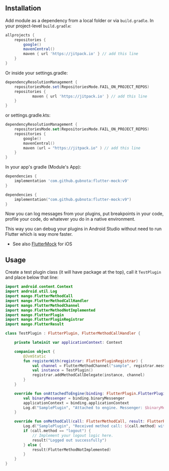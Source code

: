 ## Installation
Add module as a dependency from a local folder or via `build.gradle`.
In your project-level `build.gradle`:
```groovy
allprojects {
    repositories {
        google()
        mavenCentral()
        maven { url 'https://jitpack.io' } // add this line
    }
}
```
Or inside your settings.gradle:
```groovy
dependencyResolutionManagement {
    repositoriesMode.set(RepositoriesMode.FAIL_ON_PROJECT_REPOS)
    repositories {
            maven { url 'https://jitpack.io' } // add this line
    }
}
```
or settings.gradle.kts:
```kotlin
dependencyResolutionManagement {
    repositoriesMode.set(RepositoriesMode.FAIL_ON_PROJECT_REPOS)
    repositories {
        google()
        mavenCentral()
        maven (url = "https://jitpack.io" ) // add this line
    }
}
```
In your app's gradle (Module's App):
```groovy
dependencies {
    implementation 'com.github.gubnota:flutter-mock:v9'
}
```
```kotlin
dependencies {
    implementation("com.github.gubnota:flutter-mock:v9")
}
```

Now you can log messages from your plugins, put breakpoints in your code, profile your code, do whatever you do in a native environment.

This way you can debug your plugins in Android Studio without need to run Flutter which is way more faster.

- See also [FlutterMock](https://github.com/gubnota/FlutterMock) for iOS

## Usage
Create a test plugin class (it will have package <yourappname> at the top), call it `TestPlugin` and place below that line:

```kotlin
import android.content.Context
import android.util.Log
import mango.FlutterMethodCall
import mango.FlutterMethodCallHandler
import mango.FlutterMethodChannel
import mango.FlutterMethodNotImplemented
import mango.FlutterPlugin
import mango.FlutterPluginRegistrar
import mango.FlutterResult

class TestPlugin : FlutterPlugin, FlutterMethodCallHandler {

    private lateinit var applicationContext: Context

    companion object {
        @JvmStatic
        fun registerWith(registrar: FlutterPluginRegistrar) {
            val channel = FlutterMethodChannel("sample", registrar.messenger())
            val instance = TestPlugin()
            registrar.addMethodCallDelegate(instance, channel)
        }
    }

    override fun onAttachedToEngine(binding: FlutterPlugin.FlutterPluginBinding) {
        val binaryMessenger = binding.binaryMessenger
        applicationContext = binding.applicationContext
        Log.d("SamplePlugin", "Attached to engine. Messenger: $binaryMessenger, Context: $applicationContext")
    }

    override fun onMethodCall(call: FlutterMethodCall, result: FlutterResult) {
        Log.d("SamplePlugin", "Received method call: ${call.method} with arguments: ${call.arguments}")
        if (call.method == "logout") {
            // Implement your logout logic here.
            result("Logged out successfully")
        } else {
            result(FlutterMethodNotImplemented)
        }
    }
}
```
